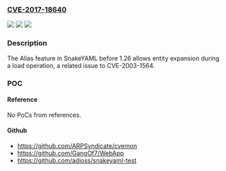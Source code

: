 ### [CVE-2017-18640](https://cve.mitre.org/cgi-bin/cvename.cgi?name=CVE-2017-18640)
![](https://img.shields.io/static/v1?label=Product&message=n%2Fa&color=blue)
![](https://img.shields.io/static/v1?label=Version&message=n%2Fa&color=blue)
![](https://img.shields.io/static/v1?label=Vulnerability&message=n%2Fa&color=brighgreen)

### Description

The Alias feature in SnakeYAML before 1.26 allows entity expansion during a load operation, a related issue to CVE-2003-1564.

### POC

#### Reference
No PoCs from references.

#### Github
- https://github.com/ARPSyndicate/cvemon
- https://github.com/GangOf7/WebApp
- https://github.com/adioss/snakeyaml-test

